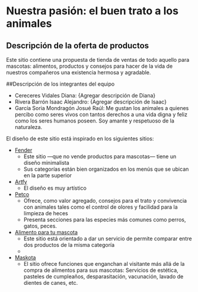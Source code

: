 Nuestra pasión: el buen trato a los animales
============================================

## Descripción de la oferta de productos
<!--- Ver punto 2, viñeta 1, p. 4 del sprint 1 -->
Este sitio contiene una propuesta de tienda de ventas de todo aquello para  mascotas: alimentos, productos y consejos para hacer de la vida de nuestros compañeros una existencia hermosa y agradable.

##Descripción de los integrantes del equipo
<!--- Descripción de los integrantes del . Ver punto 2, viñeta 2, p. 4 del sprint 1 -->

* Cereceres Vidales Diana: {Agregar descripción de Diana}
* Rivera Barrón Isaac Alejandro: {Agregar descripción de Isaac}
* García Soria Mondragón Josué Raúl: Me gustan los animales a quienes percibo como seres vivos con tantos derechos a una vida digna y feliz como los seres humanos poseen. Soy amante y respetuoso de la naturaleza.

El diseño de este sitio está inspirado en los siguientes sitios:

* [Fender](https://www.fender.com/es/null)
   * Este sitio —que no vende productos para mascotas— tiene un diseño minimalista
   * Sus categorías están bien organizados en los menús que se ubican en la parte superior
* [Artfy](https://artfy.es/)
   * El diseño es muy artístico
* [Petco](https://petco.com.mx/)
   * Ofrece, como valor agregado, consejos para el trato y convivencia con animales tales como el control de olores y facilidad para la limpieza de heces
   * Presenta secciones para las especies más comunes como perros, gatos, peces.
* [Alimento para tu mascota](https://www.alimentoparatumascota.com.mx/)
   * Este sitio está orientado a dar un servicio de permite comparar entre dos productos de la misma categoría
   *
* [Maskota](https://maskota.com.mx/)
   * El sitio ofrece funciones que enganchan al visitante más allá de la compra de alimentos para sus mascotas: Servicios de estética, pasteles de cumpleaños, desparasitación, vacunación, lavado de dientes de canes, etc.
